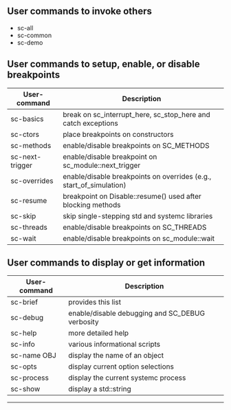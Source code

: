 ## User commands to invoke others 

+ sc-all
+ sc-common
+ sc-demo

## User commands to setup, enable, or disable breakpoints

User-command    | Description
--------------- | --------------------------------------------------------------
sc-basics       | break on sc_interrupt_here, sc_stop_here and catch exceptions
sc-ctors        | place breakpoints on constructors
sc-methods      | enable/disable breakpoints on SC_METHODS
sc-next-trigger | enable/disable breakpoint on sc_module::next_trigger
sc-overrides    | enable/disable breakpoints on overrides (e.g., start_of_simulation)
sc-resume       | breakpoint on Disable::resume() used after blocking methods
sc-skip         | skip single-stepping std and systemc libraries
sc-threads      | enable/disable breakpoints on SC_THREADS
sc-wait         | enable/disable breakpoints on sc_module::wait

## User commands to display or get information

User-command    | Description
--------------- | --------------------------------------------------------------
sc-brief        | provides this list
sc-debug        | enable/disable debugging and SC_DEBUG verbosity
sc-help         | more detailed help
sc-info         | various informational scripts
sc-name OBJ     | display the name of an object
sc-opts         | display current option selections
sc-process      | display the current systemc process
sc-show         | display a std::string

--------------------------------------------------------------------------------
